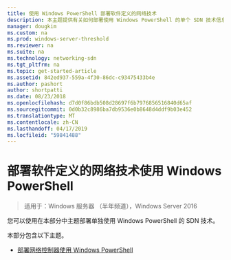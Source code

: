 ```yaml
---
title: 使用 Windows PowerShell 部署软件定义的网络技术
description: 本主题提供有关如何部署使用 Windows PowerShell 的单个 SDN 技术信息的链接。
manager: dougkim
ms.custom: na
ms.prod: windows-server-threshold
ms.reviewer: na
ms.suite: na
ms.technology: networking-sdn
ms.tgt_pltfrm: na
ms.topic: get-started-article
ms.assetid: 842ed937-559a-4f30-86dc-c93475433b4e
ms.author: pashort
author: shortpatti
ms.date: 08/23/2018
ms.openlocfilehash: d7d0f86bdb508d28697f6b7976856516840d65af
ms.sourcegitcommit: 0d0b32c8986ba7db9536e0b8648d4ddf9b03e452
ms.translationtype: MT
ms.contentlocale: zh-CN
ms.lasthandoff: 04/17/2019
ms.locfileid: "59841488"
---
```

# <a name="deploy-software-defined-network-technologies-using-windows-powershell"></a>部署软件定义的网络技术使用 Windows PowerShell

>适用于：Windows 服务器 （半年频道），Windows Server 2016

您可以使用在本部分中主题部署单独使用 Windows PowerShell 的 SDN 技术。  
  
本部分包含以下主题。  
  
-   [部署网络控制器使用 Windows PowerShell](Deploy-Network-Controller-using-Windows-PowerShell.md)  
  
 
  


